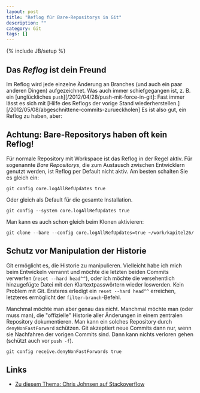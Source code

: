 ```yaml
---
layout: post
title: "Reflog für Bare-Repositorys in Git"
description: ""
category: Git 
tags: []
---
```


{% include JB/setup %}

Das *Reflog* ist dein Freund
----------------------------

Im Reflog wird jede einzelne Änderung an Branches (und auch ein paar
anderen Dingen) aufgezeichnet. Was auch immer schiefgegangen ist,
z. B. ein [unglückliches `push`][/2012/04/28/push-mit-force-in-git]:
Fast immer lässt es sich mit [Hilfe des Reflogs der vorige Stand wiederherstellen.][/2012/05/08/abgeschnittene-commits-zurueckholen]
Es ist also gut, ein Reflog zu haben, aber:

Achtung: Bare-Repositorys haben oft kein Reflog!
------------------------------------------------

Für normale Repository mit Workspace ist das Reflog in der Regel
aktiv. Für sogenannte *Bare Repositorys*, die zum Austausch zwischen
Entwicklern genutzt werden, ist Reflog per Default nicht aktiv.
Am besten schalten Sie es gleich ein:

	git config core.logAllRefUpdates true

Oder gleich als Default für die gesamte Installation.

	git config --system core.logAllRefUpdates true

Man kann es auch schon gleich beim Klonen aktivieren:

	git clone --bare --config core.logAllRefUpdates=true ~/work/kapitel26/	

Schutz vor Manipulation der Historie
------------------------------------

Git ermöglicht es, die Historie zu manipulieren. Vielleicht habe ich mich
beim Entwickeln verrannt und möchte die letzten beiden Commits verwerfen 
(`reset --hard head^^`), oder ich möchte die versehentlich hinzugefügte
Datei mit den Klartextpasswörtern wieder loswerden. Kein Problem mit Git.
Ersteres erledigt ein `reset --hard head^^` erreichen, letzteres
ermöglicht der `filter-branch`-Befehl.

Manchmal möchte man aber genau das nicht. Manchmal möchte man
(oder muss man), die "offizielle" Historie aller Änderungen in einem
zentralen Repository dokumentieren. Man kann ein solches Repository 
durch `denyNonFastForward` schützen. Git akzeptiert neue Commits
dann nur, wenn sie Nachfahren der vorigen Commits sind. Dann kann nichts
verloren gehen (schützt auch vor `push -f`).

	git config receive.denyNonFastForwards true
	
Links
-----

* [Zu diesem Thema: Chris Johnsen auf Stackoverflow][1]

  [1]: http://stackoverflow.com/questions/3876206/how-do-i-view-a-git-repos-recieve-history

